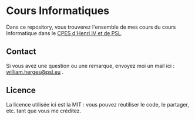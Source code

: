 # Cours Informatiques

Dans ce repository, vous trouverez l'ensemble de mes cours du cours Informatique dans le [CPES d'Henri IV et de PSL](https://psl.eu/formation/cpes-psl-henri-IV).

## Contact

Si vous avez une question ou une remarque, envoyez moi un mail ici : william.herges@psl.eu .

## Licence

La licence utilisée ici est la MIT : vous pouvez réutiliser le code, le partager, etc. tant que vous me créditez.
